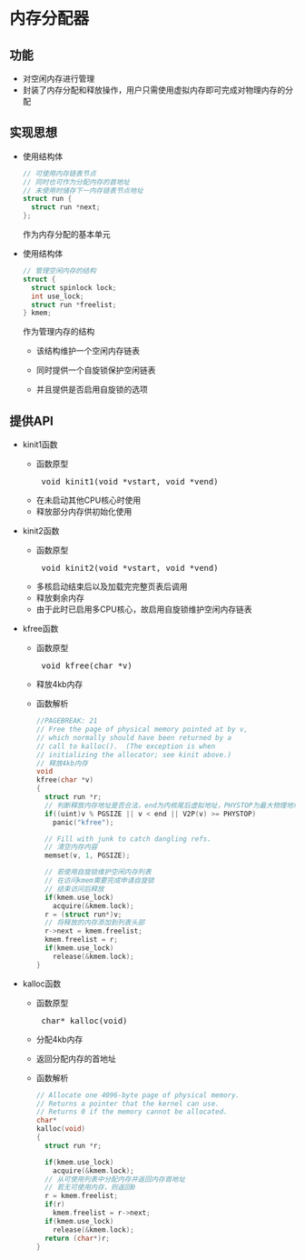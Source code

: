 # 内存分配器

## 功能

* 对空闲内存进行管理
* 封装了内存分配和释放操作，用户只需使用虚拟内存即可完成对物理内存的分配

## 实现思想

* 使用结构体

  ``` c
  // 可使用内存链表节点
  // 同时也可作为分配内存的首地址
  // 未使用时储存下一内存链表节点地址
  struct run {
    struct run *next;
  };
  ```

  作为内存分配的基本单元

* 使用结构体

  ```c
  // 管理空闲内存的结构
  struct {
    struct spinlock lock;
    int use_lock;
    struct run *freelist;
  } kmem;
  ```

  作为管理内存的结构

  * 该结构维护一个空闲内存链表

  * 同时提供一个自旋锁保护空闲链表
  * 并且提供是否启用自旋锁的选项

## 提供API

* kinit1函数
  * 函数原型 <pre> void kinit1(void *vstart, void *vend)</pre>
  * 在未启动其他CPU核心时使用
  * 释放部分内存供初始化使用

* kinit2函数

  * 函数原型 <pre> void kinit2(void *vstart, void *vend)</pre>
  * 多核启动结束后以及加载完完整页表后调用
  * 释放剩余内存
  * 由于此时已启用多CPU核心，故启用自旋锁维护空闲内存链表

* kfree函数

  * 函数原型 <pre> void kfree(char *v)</pre>

  * 释放4kb内存

  * 函数解析

    ``` c
    //PAGEBREAK: 21
    // Free the page of physical memory pointed at by v,
    // which normally should have been returned by a
    // call to kalloc().  (The exception is when
    // initializing the allocator; see kinit above.)
    // 释放4kb内存
    void
    kfree(char *v)
    {
      struct run *r;
      // 判断释放内存地址是否合法，end为内核尾后虚拟地址，PHYSTOP为最大物理地址
      if((uint)v % PGSIZE || v < end || V2P(v) >= PHYSTOP)
        panic("kfree");
    
      // Fill with junk to catch dangling refs.
      // 清空内存内容
      memset(v, 1, PGSIZE);
    
      // 若使用自旋锁维护空闲内存列表
      // 在访问kmem需要完成申请自旋锁
      // 结束访问后释放
      if(kmem.use_lock)
        acquire(&kmem.lock);
      r = (struct run*)v;
      // 将释放的内存添加到列表头部
      r->next = kmem.freelist;
      kmem.freelist = r;
      if(kmem.use_lock)
        release(&kmem.lock);
    }
    ```

* kalloc函数

  * 函数原型 <pre> char* kalloc(void) </pre>

  * 分配4kb内存

  * 返回分配内存的首地址

  * 函数解析

    ``` c
    // Allocate one 4096-byte page of physical memory.
    // Returns a pointer that the kernel can use.
    // Returns 0 if the memory cannot be allocated.
    char*
    kalloc(void)
    {
      struct run *r;
    
      if(kmem.use_lock)
        acquire(&kmem.lock);
      // 从可使用列表中分配内存并返回内存首地址
      // 若无可使用内存，则返回0
      r = kmem.freelist;
      if(r)
        kmem.freelist = r->next;
      if(kmem.use_lock)
        release(&kmem.lock);
      return (char*)r;
    }
    ```

    